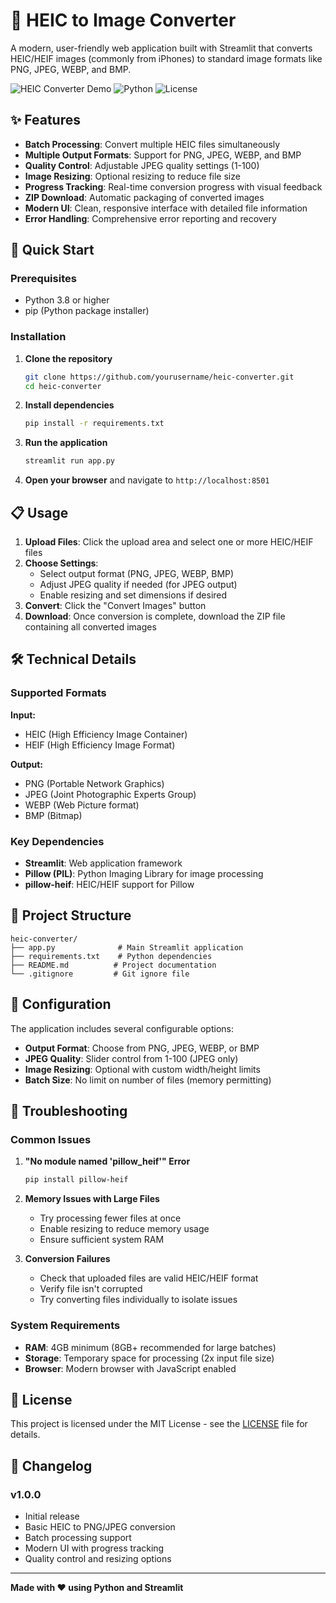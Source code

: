 # 📸 HEIC to Image Converter

A modern, user-friendly web application built with Streamlit that converts HEIC/HEIF images (commonly from iPhones) to standard image formats like PNG, JPEG, WEBP, and BMP.

![HEIC Converter Demo](https://img.shields.io/badge/Streamlit-FF4B4B?style=for-the-badge&logo=streamlit&logoColor=white)
![Python](https://img.shields.io/badge/Python-3776AB?style=for-the-badge&logo=python&logoColor=white)
![License](https://img.shields.io/badge/License-MIT-green?style=for-the-badge)

## ✨ Features

- **Batch Processing**: Convert multiple HEIC files simultaneously
- **Multiple Output Formats**: Support for PNG, JPEG, WEBP, and BMP
- **Quality Control**: Adjustable JPEG quality settings (1-100)
- **Image Resizing**: Optional resizing to reduce file size
- **Progress Tracking**: Real-time conversion progress with visual feedback
- **ZIP Download**: Automatic packaging of converted images
- **Modern UI**: Clean, responsive interface with detailed file information
- **Error Handling**: Comprehensive error reporting and recovery

## 🚀 Quick Start

### Prerequisites

- Python 3.8 or higher
- pip (Python package installer)

### Installation

1. **Clone the repository**
   ```bash
   git clone https://github.com/yourusername/heic-converter.git
   cd heic-converter
   ```

2. **Install dependencies**
   ```bash
   pip install -r requirements.txt
   ```

3. **Run the application**
   ```bash
   streamlit run app.py
   ```

4. **Open your browser** and navigate to `http://localhost:8501`

## 📋 Usage

1. **Upload Files**: Click the upload area and select one or more HEIC/HEIF files
2. **Choose Settings**:
   - Select output format (PNG, JPEG, WEBP, BMP)
   - Adjust JPEG quality if needed (for JPEG output)
   - Enable resizing and set dimensions if desired
3. **Convert**: Click the "Convert Images" button
4. **Download**: Once conversion is complete, download the ZIP file containing all converted images

## 🛠️ Technical Details

### Supported Formats

**Input:**
- HEIC (High Efficiency Image Container)
- HEIF (High Efficiency Image Format)

**Output:**
- PNG (Portable Network Graphics)
- JPEG (Joint Photographic Experts Group)
- WEBP (Web Picture format)
- BMP (Bitmap)

### Key Dependencies

- **Streamlit**: Web application framework
- **Pillow (PIL)**: Python Imaging Library for image processing
- **pillow-heif**: HEIC/HEIF support for Pillow

## 📁 Project Structure

```
heic-converter/
├── app.py              # Main Streamlit application
├── requirements.txt    # Python dependencies
├── README.md          # Project documentation
└── .gitignore         # Git ignore file
```

## 🔧 Configuration

The application includes several configurable options:

- **Output Format**: Choose from PNG, JPEG, WEBP, or BMP
- **JPEG Quality**: Slider control from 1-100 (JPEG only)
- **Image Resizing**: Optional with custom width/height limits
- **Batch Size**: No limit on number of files (memory permitting)

## 🐛 Troubleshooting

### Common Issues

1. **"No module named 'pillow_heif'" Error**
   ```bash
   pip install pillow-heif
   ```

2. **Memory Issues with Large Files**
   - Try processing fewer files at once
   - Enable resizing to reduce memory usage
   - Ensure sufficient system RAM

3. **Conversion Failures**
   - Check that uploaded files are valid HEIC/HEIF format
   - Verify file isn't corrupted
   - Try converting files individually to isolate issues

### System Requirements

- **RAM**: 4GB minimum (8GB+ recommended for large batches)
- **Storage**: Temporary space for processing (2x input file size)
- **Browser**: Modern browser with JavaScript enabled


## 📝 License

This project is licensed under the MIT License - see the [LICENSE](LICENSE) file for details.

## 🔄 Changelog

### v1.0.0
- Initial release
- Basic HEIC to PNG/JPEG conversion
- Batch processing support
- Modern UI with progress tracking
- Quality control and resizing options

---

**Made with ❤️ using Python and Streamlit**
